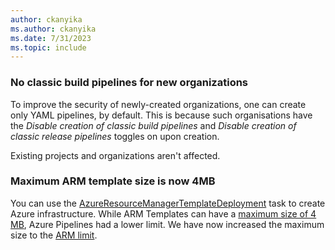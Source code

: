 ```yaml
---
author: ckanyika
ms.author: ckanyika
ms.date: 7/31/2023
ms.topic: include
---
```


### No classic build pipelines for new organizations

To improve the security of newly-created organizations, one can create only YAML pipelines, by default. This is because such organisations have the _Disable creation of classic build pipelines_ and _Disable creation of classic release pipelines_ toggles on upon creation. 

Existing projects and organizations aren't affected.

### Maximum ARM template size is now 4MB

You can use the [AzureResourceManagerTemplateDeployment](https://learn.microsoft.com/azure/devops/pipelines/tasks/reference/azure-resource-manager-template-deployment-v3?view=azure-pipelines) task to create Azure infrastructure. While ARM Templates can have a [maximum size of 4 MB](https://learn.microsoft.com/azure/azure-resource-manager/templates/best-practices#template-limits), Azure Pipelines had a lower limit. We have now increased the maximum size to the [ARM limit](https://learn.microsoft.com/azure/devops/pipelines/tasks/reference/azure-resource-manager-template-deployment-v3?view=azure-pipelines).